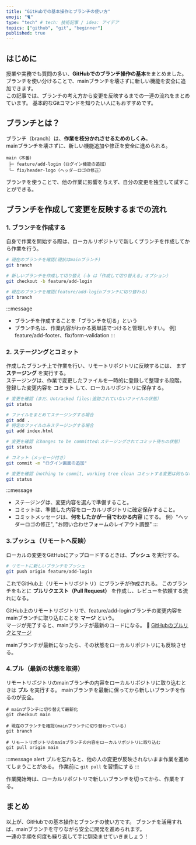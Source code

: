```yaml
---
title: "GitHubでの基本操作とブランチの使い方"
emoji: "🐈"
type: "tech" # tech: 技術記事 / idea: アイデア
topics: ["github", "git", "beginner"]
published: true
---
```

## はじめに
授業や実務でも質問の多い、**GitHubでのブランチ操作の基本**をまとめました。 
ブランチを使い分けることで、mainブランチを壊さずに新しい機能を安全に追加できます。  
この記事では、ブランチの考え方から変更を反映するまでの一連の流れをまとめています。
基本的なGitコマンドを知りたい人にもおすすめです。

## ブランチとは？
ブランチ（branch）は、**作業を枝分かれさせるためのしくみ**。  
mainブランチを壊さずに、新しい機能追加や修正を安全に進められる。
```
main（本番）
 ├─ feature/add-login（ログイン機能の追加）
 └─ fix/header-logo（ヘッダーロゴの修正）
```
ブランチを使うことで、他の作業に影響を与えず、自分の変更を独立して試すことができる。



## ブランチを作成して変更を反映するまでの流れ

### 1. ブランチを作成する
自身で作業を開始する際は、ローカルリポジトリで新しくブランチを作成してから作業を行う。
```bash
# 現在のブランチを確認(現状はmainブランチ)
git branch

# 新しいブランチを作成して切り替え（-b は「作成して切り替える」オプション）
git checkout -b feature/add-login

# 現在のブランチを確認(feature/add-loginブランチに切り替わる)
git branch
```
:::message
- ブランチを作成することを「ブランチを切る」という
- ブランチ名は、作業内容がわかる英単語でつけると管理しやすい。
例）feature/add-footer、fix/form-validation
:::

### 2. ステージングとコミット
作成したブランチ上で作業を行い、リモートリポジトリに反映するには、
まず **ステージング** を実行する。  
ステージングは、作業で変更したファイルを一時的に登録して整理する段階。  
登録した変更内容を **コミット** して、ローカルリポジトリに保存する。

```bash
# 変更を確認（まだ、Untracked files:追跡されていないファイルの状態）
git status

# ファイルをまとめてステージングする場合
git add .
# 特定のファイルのみステージングする場合
git add index.html

# 変更を確認（Changes to be committed:ステージングされてコミット待ちの状態）
git status

# コミット（メッセージ付き）
git commit -m "ログイン画面の追加"

# 変更を確認（nothing to commit, working tree clean コミットする変更は何もない状態）
git status
```
:::message
- ステージングは、変更内容を選んで準備すること。
- コミットは、準備した内容をローカルリポジトリに確定保存すること。
- コミットメッセージは、**何をしたかが一目でわかる内容** にする。
例）"ヘッダーロゴの修正", "お問い合わせフォームのレイアウト調整"
:::

### 3.プッシュ（リモートへ反映）

ローカルの変更をGitHubにアップロードするときは、**プッシュ** を実行する。
```bash
# リモートに新しいブランチをプッシュ
git push origin feature/add-login
```
これでGitHub上（リモートリポジトリ）にブランチが作成される。
このブランチをもとに **プルリクエスト（Pull Request）** を作成し、レビューを依頼する流れになる。

GitHub上のリモートリポジトリで、feature/add-loginブランチの変更内容をmainブランチに取り込むことを **マージ** という。  
マージが完了すると、mainブランチが最新のコードになる。
📘 [GitHubのプルリクとマージ](/articles/20251010-2_teaching-github-merge)

mainブランチが最新になったら、その状態をローカルリポジトリにも反映させる。

### 4.プル（最新の状態を取得）

リモートリポジトリのmainブランチの内容をローカルリポジトリに取り込むときは **プル** を実行する。
mainブランチを最新に保ってから新しいブランチを作るのが安全。
```
# mainブランチに切り替えて最新化
git checkout main

# 現在のブランチを確認(mainブランチに切り替わっている)
git branch

# リモートリポジトリのmainブランチの内容をローカルリポジトリに取り込む
git pull origin main
```

:::message alert
プルを忘れると、他の人の変更が反映されないまま作業を進めてしまうことがある。
作業前に `git pull` を習慣にする
:::

作業開始時は、ローカルリポジトリで新しいブランチを切ってから、作業をする。

## まとめ
以上が、GitHubでの基本操作とブランチの使い方です。
ブランチを活用すれば、mainブランチを守りながら安全に開発を進められます。  
一連の手順を何度も繰り返して手に馴染ませていきましょう！